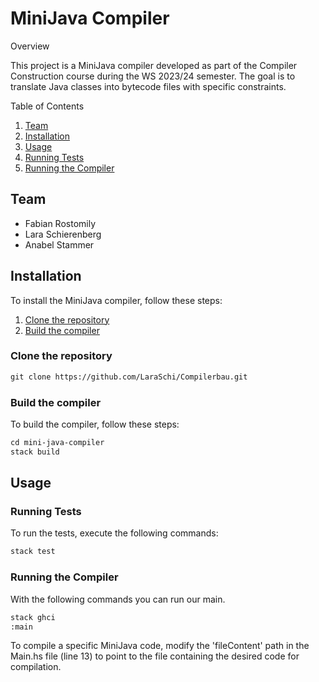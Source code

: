 # MiniJava Compiler

Overview

This project is a MiniJava compiler developed as part of the Compiler Construction course during the WS 2023/24 semester.
The goal is to translate Java classes into bytecode files with specific constraints.

Table of Contents

1. [Team](#team)
2. [Installation](#installation)
3. [Usage](#usage)
6. [Running Tests](#running-tests)
7. [Running the Compiler](#running-the-compiler)



## Team
- Fabian Rostomily
- Lara Schierenberg
- Anabel Stammer


## Installation

To install the MiniJava compiler, follow these steps:

1. [Clone the repository](#clone-the-repository)
2. [Build the compiler](#build-the-compiler)

### Clone the repository
```markdown
git clone https://github.com/LaraSchi/Compilerbau.git
```

### Build the compiler

To build the compiler, follow these steps:

```markdown
cd mini-java-compiler
stack build
```
## Usage
### Running Tests

To run the tests, execute the following commands:
```markdown
stack test
```

### Running the Compiler
With the following commands you can run our main.
```markdown
stack ghci
:main
```

To compile a specific MiniJava code, modify the 'fileContent' path in the Main.hs file (line 13) to point to the file containing the desired code for compilation.
